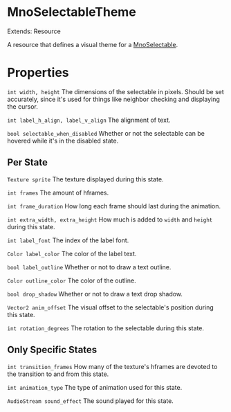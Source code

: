 # MnoSelectableTheme

Extends: Resource

A resource that defines a visual theme for a [MnoSelectable](mnoselectable.md).

# Properties

`int width, height` The dimensions of the selectable in pixels. Should be set accurately, since it's used for things like neighbor checking and displaying the cursor.

`int label_h_align, label_v_align` The alignment of text.

`bool selectable_when_disabled` Whether or not the selectable can be hovered while it's in the disabled state.

## Per State

`Texture sprite` The texture displayed during this state.

`int frames` The amount of hframes.

`int frame_duration` How long each frame should last during the animation.

`int extra_width, extra_height` How much is added to `width` and `height` during this state.

`int label_font` The index of the label font.

`Color label_color` The color of the label text.

`bool label_outline` Whether or not to draw a text outline.

`Color outline_color` The color of the outline.

`bool drop_shadow` Whether or not to draw a text drop shadow.

`Vector2 anim_offset` The visual offset to the selectable's position during this state.

`int rotation_degrees` The rotation to the selectable during this state.

## Only Specific States

`int transition_frames` How many of the texture's hframes are devoted to the transition to and from this state.

`int animation_type` The type of animation used for this state.

`AudioStream sound_effect` The sound played for this state.